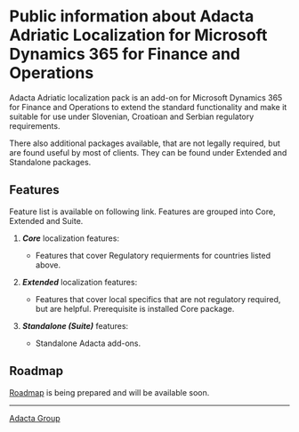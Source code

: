 # Public information about Adacta Adriatic Localization for Microsoft Dynamics 365 for Finance and Operations

Adacta Adriatic localization pack is an add-on for Microsoft Dynamics 365 for Finance and Operations to extend the standard functionality and make it suitable for use under Slovenian, Croatioan and Serbian regulatory requirements.

There also additional packages available, that are not legally required, but are found useful by most of clients. They can be found under Extended and Standalone packages. 


## **Features**

Feature list is available on following link. Features are grouped into Core, Extended and Suite.

1. **_Core_** localization features: 
    * Features that cover Regulatory requierments for countries listed above. 

2. **_Extended_** localization features: 
    * Features that cover local specifics that are not regulatory required, but are helpful. Prerequisite is installed Core package.

3. **_Standalone (Suite)_** features: 
    * Standalone Adacta add-ons. 

## **Roadmap**

[Roadmap](Roadmap.md) is being prepared and will be available soon.


-------------
[Adacta Group](https://www.adacta-group.com/solutions/erp) 